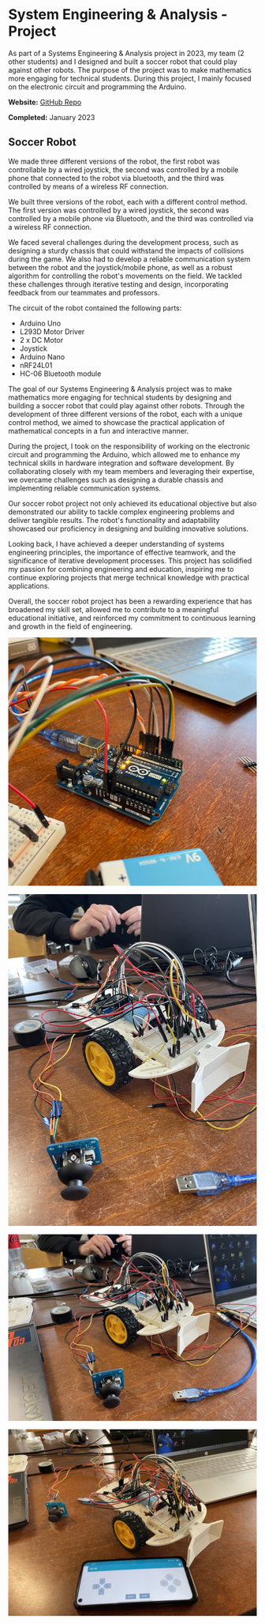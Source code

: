 # System Engineering & Analysis - Project

As part of a Systems Engineering & Analysis project in 2023, my team (2 other students) and I designed and built a soccer robot that could play against other robots. The purpose of the project was to make mathematics more engaging for technical students. During this project, I mainly focused on the electronic circuit and programming the Arduino.

**Website:** [GitHub Repo](https://github.com/mathiaswouters/SY-A_Project)

**Completed:** January 2023

## Soccer Robot

We made three different versions of the robot, the first robot was controllable by a wired joystick, the second was controlled by a mobile phone that connected to the robot via bluetooth, and the third was controlled by means of a wireless RF connection.

We built three versions of the robot, each with a different control method. The first version was controlled by a wired joystick, the second was controlled by a mobile phone via Bluetooth, and the third was controlled via a wireless RF connection.

We faced several challenges during the development process, such as designing a sturdy chassis that could withstand the impacts of collisions during the game. We also had to develop a reliable communication system between the robot and the joystick/mobile phone, as well as a robust algorithm for controlling the robot's movements on the field. We tackled these challenges through iterative testing and design, incorporating feedback from our teammates and professors.

The circuit of the robot contained the following parts:

- Arduino Uno
- L293D Motor Driver
- 2 x DC Motor
- Joystick
- Arduino Nano
- nRF24L01
- HC-06 Bluetooth module

The goal of our Systems Engineering & Analysis project was to make mathematics more engaging for technical students by designing and building a soccer robot that could play against other robots. Through the development of three different versions of the robot, each with a unique control method, we aimed to showcase the practical application of mathematical concepts in a fun and interactive manner.

During the project, I took on the responsibility of working on the electronic circuit and programming the Arduino, which allowed me to enhance my technical skills in hardware integration and software development. By collaborating closely with my team members and leveraging their expertise, we overcame challenges such as designing a durable chassis and implementing reliable communication systems.

Our soccer robot project not only achieved its educational objective but also demonstrated our ability to tackle complex engineering problems and deliver tangible results. The robot's functionality and adaptability showcased our proficiency in designing and building innovative solutions.

Looking back, I have achieved a deeper understanding of systems engineering principles, the importance of effective teamwork, and the significance of iterative development processes. This project has solidified my passion for combining engineering and education, inspiring me to continue exploring projects that merge technical knowledge with practical applications.

Overall, the soccer robot project has been a rewarding experience that has broadened my skill set, allowed me to contribute to a meaningful educational initiative, and reinforced my commitment to continuous learning and growth in the field of engineering.

![Soccer Robot 1](img/sya-1.jpg)

![Soccer Robot 2](img/sya-2.jpg)

![Soccer Robot 3](img/sya-3.jpg)

![Soccer Robot 4](img/sya-4.jpg)
